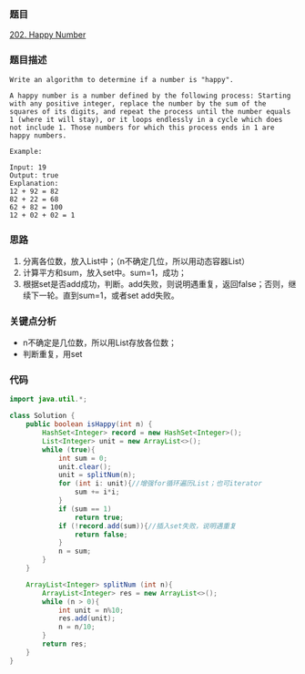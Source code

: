 ### 题目
[202. Happy Number](https://leetcode.com/problems/happy-number/)

### 题目描述
```
Write an algorithm to determine if a number is "happy".

A happy number is a number defined by the following process: Starting with any positive integer, replace the number by the sum of the squares of its digits, and repeat the process until the number equals 1 (where it will stay), or it loops endlessly in a cycle which does not include 1. Those numbers for which this process ends in 1 are happy numbers.

Example: 

Input: 19
Output: true
Explanation: 
12 + 92 = 82
82 + 22 = 68
62 + 82 = 100
12 + 02 + 02 = 1
```

### 思路
1. 分离各位数，放入List中；（n不确定几位，所以用动态容器List）
2. 计算平方和sum，放入set中。sum=1，成功；
3. 根据set是否add成功，判断。add失败，则说明遇重复，返回false；否则，继续下一轮。直到sum=1，或者set add失败。

### 关键点分析
* n不确定是几位数，所以用List存放各位数；
* 判断重复，用set

### 代码
```java 
import java.util.*;

class Solution {
    public boolean isHappy(int n) {
        HashSet<Integer> record = new HashSet<Integer>();
        List<Integer> unit = new ArrayList<>();
        while (true){
            int sum = 0;
            unit.clear();
            unit = splitNum(n);
            for (int i: unit){//增强for循环遍历List；也可iterator
                sum += i*i;
            }
            if (sum == 1)
                return true;
            if (!record.add(sum)){//插入set失败，说明遇重复
                return false;
            }
            n = sum;
        }
    }

    ArrayList<Integer> splitNum (int n){
        ArrayList<Integer> res = new ArrayList<>();
        while (n > 0){
            int unit = n%10;
            res.add(unit);
            n = n/10;
        }
        return res;
    }
}
```

